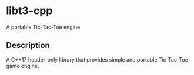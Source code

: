 # libt3-cpp
A portable Tic-Tac-Toe engine

## Description
A C++17 header-only library that provides simple and portable Tic-Tac-Toe game engine.

